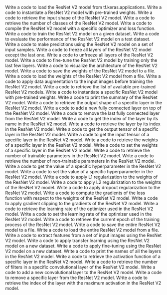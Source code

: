 Write a code to load the ResNet V2 model from tf.keras.applications.
Write a code to instantiate a ResNet V2 model with pre-trained weights.
Write a code to retrieve the input shape of the ResNet V2 model.
Write a code to retrieve the number of classes of the ResNet V2 model.
Write a code to compile the ResNet V2 model with a specific optimizer and loss function.
Write a code to train the ResNet V2 model on a given dataset.
Write a code to evaluate the performance of the ResNet V2 model on a test dataset.
Write a code to make predictions using the ResNet V2 model on a set of input samples.
Write a code to freeze all layers of the ResNet V2 model except the last one.
Write a code to unfreeze all layers of the ResNet V2 model.
Write a code to fine-tune the ResNet V2 model by training only the last few layers.
Write a code to visualize the architecture of the ResNet V2 model.
Write a code to save the weights of the ResNet V2 model to a file.
Write a code to load the weights of the ResNet V2 model from a file.
Write a code to apply data augmentation to the input images before training the ResNet V2 model.
Write a code to retrieve the list of available pre-trained ResNet V2 models.
Write a code to instantiate a specific ResNet V2 model with pre-trained weights.
Write a code to print the summary of the ResNet V2 model.
Write a code to retrieve the output shape of a specific layer in the ResNet V2 model.
Write a code to add a new fully connected layer on top of the ResNet V2 model.
Write a code to remove the last fully connected layer from the ResNet V2 model.
Write a code to get the index of the layer by its name in the ResNet V2 model.
Write a code to retrieve the layer by its index in the ResNet V2 model.
Write a code to get the output tensor of a specific layer in the ResNet V2 model.
Write a code to get the input tensor of a specific layer in the ResNet V2 model.
Write a code to retrieve the weights of a specific layer in the ResNet V2 model.
Write a code to set the weights of a specific layer in the ResNet V2 model.
Write a code to retrieve the number of trainable parameters in the ResNet V2 model.
Write a code to retrieve the number of non-trainable parameters in the ResNet V2 model.
Write a code to get the value of a specific hyperparameter in the ResNet V2 model.
Write a code to set the value of a specific hyperparameter in the ResNet V2 model.
Write a code to apply L1 regularization to the weights of the ResNet V2 model.
Write a code to apply L2 regularization to the weights of the ResNet V2 model.
Write a code to apply dropout regularization to the ResNet V2 model.
Write a code to compute the gradients of the loss function with respect to the weights of the ResNet V2 model.
Write a code to apply gradient clipping to the gradients of the ResNet V2 model.
Write a code to retrieve the learning rate of the optimizer used in the ResNet V2 model.
Write a code to set the learning rate of the optimizer used in the ResNet V2 model.
Write a code to retrieve the current epoch of the training process of the ResNet V2 model.
Write a code to save the entire ResNet V2 model to a file.
Write a code to load the entire ResNet V2 model from a file.
Write a code to extract features from a set of input images using the ResNet V2 model.
Write a code to apply transfer learning using the ResNet V2 model on a new dataset.
Write a code to apply fine-tuning using the ResNet V2 model on a new dataset.
Write a code to print the names of all the layers in the ResNet V2 model.
Write a code to retrieve the activation function of a specific layer in the ResNet V2 model.
Write a code to retrieve the number of filters in a specific convolutional layer of the ResNet V2 model.
Write a code to add a new convolutional layer to the ResNet V2 model.
Write a code to remove a specific layer from the ResNet V2 model.
Write a code to retrieve the index of the layer with the maximum activation in the ResNet V2 model.